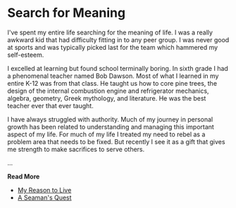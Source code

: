 # Search for Meaning

I've spent my entire life searching for the meaning of life. I was a really awkward kid that had
difficulty fitting in to any peer group. I was never good at sports and was typically picked last
for the team which hammered my self-esteem.

I excelled at learning but found school terminally boring. In sixth grade I had a phenomenal teacher
named Bob Dawson. Most of what I learned in my entire K-12 was from that class. He taught us how to
core pine trees, the design of the internal combustion engine and refrigerator mechanics, algebra,
geometry, Greek mythology, and literature. He was the best teacher ever that ever taught.

I have always struggled with authority. Much of my journey in personal growth has been related to
understanding and managing this important aspect of my life. For much of my life I treated my need
to rebel as a problem area that needs to be fixed. But recently I see it as a gift that gives me
strength to make sacrifices to serve others.



...

**Read More**

* [My Reason to Live](https://seamansguide.com/book/quest/ReasonToLive.md)
* [A Seaman's Quest](https://seamansguide.com/book/quest)

